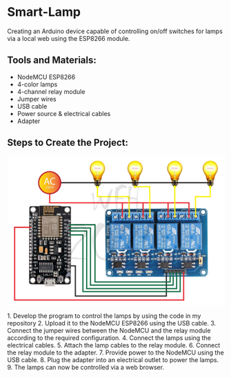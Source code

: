 # Smart-Lamp

Creating an Arduino device capable of controlling on/off switches for lamps via a local web using the ESP8266 module.

## Tools and Materials:
- NodeMCU ESP8266
- 4-color lamps
- 4-channel relay module
- Jumper wires
- USB cable
- Power source & electrical cables
- Adapter
  
## Steps to Create the Project:
<p align="center">
    <img src='/img/skema.jpg'>
</p>
1. Develop the program to control the lamps by using the code in my repository
2. Upload it to the NodeMCU ESP8266 using the USB cable.
3. Connect the jumper wires between the NodeMCU and the relay module according to the required configuration.
4. Connect the lamps using the electrical cables.
5. Attach the lamp cables to the relay module.
6. Connect the relay module to the adapter.
7. Provide power to the NodeMCU using the USB cable.
8. Plug the adapter into an electrical outlet to power the lamps.
9. The lamps can now be controlled via a web browser.
